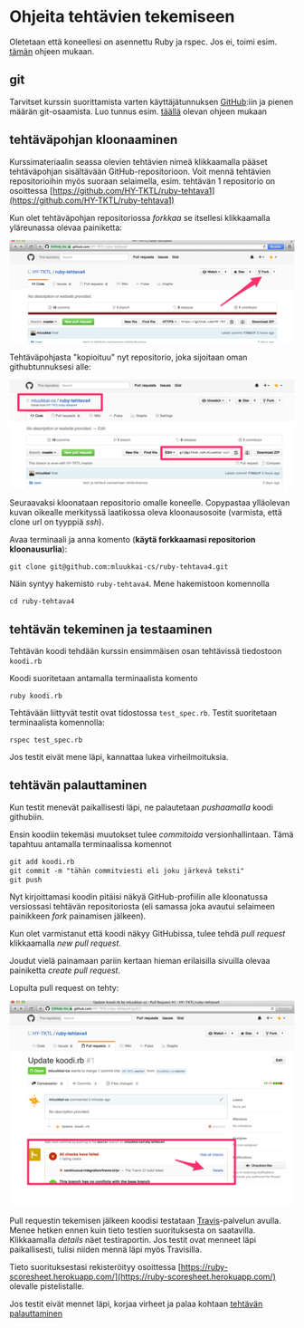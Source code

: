 # Ohjeita tehtävien tekemiseen

Oletetaan että koneellesi on asennettu Ruby ja rspec. Jos ei, toimi esim. [tämän](https://github.com/mluukkai/WebPalvelinohjelmointi2016/wiki/railsin-asennus) ohjeen mukaan.

## git

Tarvitset kurssin suorittamista varten käyttäjätunnuksen [GitHub](http://github.com):iin ja pienen määrän git-osaamista. Luo tunnus esim. [täällä](https://github.com/mluukkai/WebPalvelinohjelmointi2016/wiki/Versionhallinta) olevan ohjeen mukaan

## tehtäväpohjan kloonaaminen

Kurssimateriaalin seassa olevien tehtävien nimeä klikkaamalla pääset tehtäväpohjan sisältävään GitHub-repositorioon. Voit mennä tehtävien repositorioihin myös suoraan selaimella,
esim. tehtävän 1 repositorio on osoittessa [https://github.com/HY-TKTL/ruby-tehtava1](https://github.com/HY-TKTL/ruby-tehtava1)

Kun olet tehtäväpohjan repositoriossa _forkkaa_ se itsellesi klikkaamalla yläreunassa olevaa painiketta:

![Alt Text](img/ohje1.png)

Tehtäväpohjasta "kopioituu" nyt repositorio, joka sijoitaan oman githubtunnuksesi alle:

![Alt Text](img/ohje2.png)

Seuraavaksi kloonataan repositorio omalle koneelle. Copypastaa ylläolevan kuvan oikealle merkityssä laatikossa oleva kloonausosoite (varmista, että clone url on tyyppiä _ssh_).

Avaa terminaali ja anna komento (**käytä forkkaamasi repositorion kloonausurlia**):

```
git clone git@github.com:mluukkai-cs/ruby-tehtava4.git
```

Näin syntyy hakemisto `ruby-tehtava4`. Mene hakemistoon komennolla

```
cd ruby-tehtava4
```

## tehtävän tekeminen ja testaaminen

Tehtävän koodi tehdään kurssin ensimmäisen osan tehtävissä tiedostoon `koodi.rb`

Koodi suoritetaan antamalla terminaalista komento

```
ruby koodi.rb
```

Tehtävään liittyvät testit ovat tidostossa `test_spec.rb`. Testit suoritetaan terminaalista komennolla:

```
rspec test_spec.rb
```

Jos testit eivät mene läpi, kannattaa lukea virheilmoituksia.

## tehtävän palauttaminen

Kun testit menevät paikallisesti läpi, ne palautetaan _pushaamalla_ koodi githubiin.

Ensin koodiin tekemäsi muutokset tulee _commitoida_ versionhallintaan. Tämä tapahtuu antamalla terminaalissa komennot

```
git add koodi.rb
git commit -m "tähän commitviesti eli joku järkevä teksti"
git push
```

Nyt kirjoittamasi koodin pitäisi näkyä GitHub-profiilin alle kloonatussa versiossasi tehtävän repositoriosta (eli samassa joka avautui selaimeen painikkeen _fork_ painamisen jälkeen).

Kun olet varmistanut että koodi näkyy GitHubissa, tulee tehdä _pull request_ klikkaamalla _new pull request_.

Joudut vielä painamaan pariin kertaan hieman erilaisilla sivuilla olevaa painiketta _create pull request_.

Lopulta pull request on tehty:

![Alt Text](img/ohje4.png)

Pull requestin tekemisen jälkeen koodisi testataan [Travis](travis.org)-palvelun avulla. Menee hetken ennen kuin tieto testien suorituksesta on saatavilla. Klikkaamalla _details_ näet testiraportin. Jos testit ovat menneet läpi paikallisesti, tulisi niiden mennä läpi myös Travisilla.

Tieto suorituksestasi rekisteröityy osoittessa [https://ruby-scoresheet.herokuapp.com/](https://ruby-scoresheet.herokuapp.com/)
olevalle pistelistalle.

Jos testit eivät mennet läpi, korjaa virheet ja palaa kohtaan [tehtävän palauttaminen](https://github.com/HY-TKTL/ruby-materiaali/blob/master/tehtavien_tekeminen.md#tehtävän-palauttaminen)
